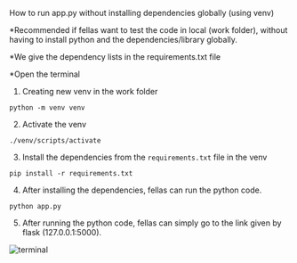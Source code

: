 How to run app.py without installing dependencies globally (using venv)

*Recommended if fellas want to test the code in local (work folder), without having to install python and the dependencies/library globally.

*We give the dependency lists in the requirements.txt file

*Open the terminal

1. Creating new venv in the work folder

```
python -m venv venv
```

2. Activate the venv

```
./venv/scripts/activate
```

3. Install the dependencies from the `requirements.txt` file in the venv

```
pip install -r requirements.txt
```

4. After installing the dependencies, fellas can run the python code.
```
python app.py
```

5. After running the python code, fellas can simply go to the link given by flask (127.0.0.1:5000).

![terminal](https://media.discordapp.net/attachments/916254669771276288/1243441966989971467/image.png?ex=66517d12&is=66502b92&hm=e82976d26a807230b2a9afff6e5049800d1d035313ced6287e28f7b247d8df33&=&format=webp&quality=lossless)
